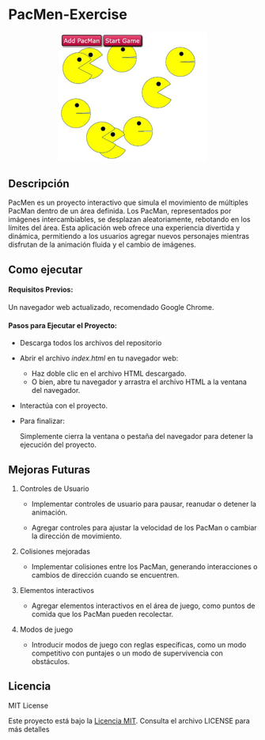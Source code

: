 # PacMen-Exercise

<div style="text-align: center;">
<img src='img/img_1.jpg' width='300'/>
</div>

## Descripción

PacMen es un proyecto interactivo que simula el movimiento de múltiples PacMan dentro de un área definida. Los PacMan, representados por imágenes intercambiables, se desplazan aleatoriamente, rebotando en los límites del área. Esta aplicación web ofrece una experiencia divertida y dinámica, permitiendo a los usuarios agregar nuevos personajes mientras disfrutan de la animación fluida y el cambio de imágenes.

## Como ejecutar

#### Requisitos Previos:

Un navegador web actualizado, recomendado Google Chrome.

#### Pasos para Ejecutar el Proyecto:

- Descarga todos los archivos del repositorio

- Abrir el archivo _index.html_ en tu navegador web:

  - Haz doble clic en el archivo HTML descargado.
  - O bien, abre tu navegador y arrastra el archivo HTML a la ventana del navegador.

- Interactúa con el proyecto.

- Para finalizar:

  Simplemente cierra la ventana o pestaña del navegador para detener la ejecución del proyecto.

## Mejoras Futuras

1. Controles de Usuario

   - Implementar controles de usuario para pausar, reanudar o detener la animación.

   - Agregar controles para ajustar la velocidad de los PacMan o cambiar la dirección de movimiento.

2. Colisiones mejoradas

   - Implementar colisiones entre los PacMan, generando interacciones o cambios de dirección cuando se encuentren.

3. Elementos interactivos

   - Agregar elementos interactivos en el área de juego, como puntos de comida que los PacMan pueden recolectar.

4. Modos de juego
   - Introducir modos de juego con reglas específicas, como un modo competitivo con puntajes o un modo de supervivencia con obstáculos.

## Licencia

MIT License

Este proyecto está bajo la [Licencia MIT](https://opensource.org/licenses/MIT). Consulta el archivo LICENSE para más detalles
